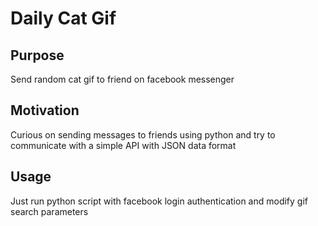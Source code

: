 # Daily Cat Gif

## Purpose

Send random cat gif to friend on facebook messenger

## Motivation

Curious on sending messages to friends using python and try to communicate with a simple API with JSON data format

## Usage

Just run python script with facebook login authentication and modify gif search parameters
